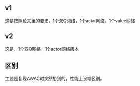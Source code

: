 ## v1
这是按照论文里的要求，1个双Q网络，1个actor网络，1个value网络



## v2
这是，1个双Q网络，1个actor网络版本



## 区别
主要是复现AWAC时突然想到的，性能上没啥区别。
